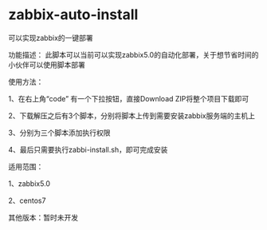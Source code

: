 # zabbix-auto-install
可以实现zabbix的一键部署

功能描述：
此脚本可以当前可以实现zabbix5.0的自动化部署，关于想节省时间的小伙伴可以使用脚本部署

使用方法：

1、在右上角“code” 有一个下拉按钮，直接Download ZIP将整个项目下载即可

2、下载解压之后有3个脚本，分别将脚本上传到需要安装zabbix服务端的主机上

3、分别为三个脚本添加执行权限

4、最后只需要执行zabbi-install.sh，即可完成安装


适用范围：

1、zabbix5.0

2、centos7

其他版本：暂时未开发
